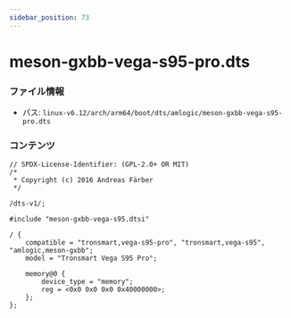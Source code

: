 ```yaml
---
sidebar_position: 73
---
```

# meson-gxbb-vega-s95-pro.dts

### ファイル情報

- パス: `linux-v6.12/arch/arm64/boot/dts/amlogic/meson-gxbb-vega-s95-pro.dts`

### コンテンツ

```dts
// SPDX-License-Identifier: (GPL-2.0+ OR MIT)
/*
 * Copyright (c) 2016 Andreas Färber
 */

/dts-v1/;

#include "meson-gxbb-vega-s95.dtsi"

/ {
	compatible = "tronsmart,vega-s95-pro", "tronsmart,vega-s95", "amlogic,meson-gxbb";
	model = "Tronsmart Vega S95 Pro";

	memory@0 {
		device_type = "memory";
		reg = <0x0 0x0 0x0 0x40000000>;
	};
};

```
